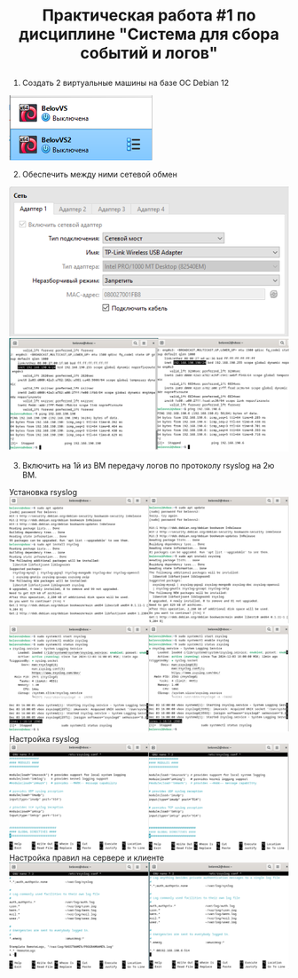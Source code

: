 # <p style="text-align: center;"> Практическая работа #1 по дисциплине "Система для сбора событий и логов" </p>

1) Создать 2 виртуальные машины на базе ОС Debian 12

![alt-текст](https://github.com/V0vochka/SSSL/blob/main/praktika1/images/1.png)

2) Обеспечить между ними сетевой обмен

![alt-текст](https://github.com/V0vochka/SSSL/blob/main/praktika1/images/2.png)
![alt-текст](https://github.com/V0vochka/SSSL/blob/main/praktika1/images/3.png)

3) Включить на 1й из ВМ передачу логов по протоколу rsyslog на 2ю ВМ.

Установка rsyslog
![alt-текст](https://github.com/V0vochka/SSSL/blob/main/praktika1/images/4.png)
![alt-текст](https://github.com/V0vochka/SSSL/blob/main/praktika1/images/5.png)
Настройка rsyslog
![alt-текст](https://github.com/V0vochka/SSSL/blob/main/praktika1/images/6.png)
Настройка правил на сервере и клиенте
![alt-текст](https://github.com/V0vochka/SSSL/blob/main/praktika1/images/7.png)
